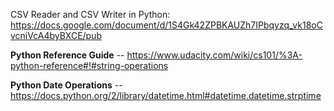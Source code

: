 
CSV Reader and CSV Writer in Python: https://docs.google.com/document/d/1S4Gk42ZPBKAUZh7IPbqyzq_vk18oCvcniVcA4byBXCE/pub

**Python Reference Guide** -- https://www.udacity.com/wiki/cs101/%3A-python-reference#!#string-operations

**Python Date Operations** -- https://docs.python.org/2/library/datetime.html#datetime.datetime.strptime
